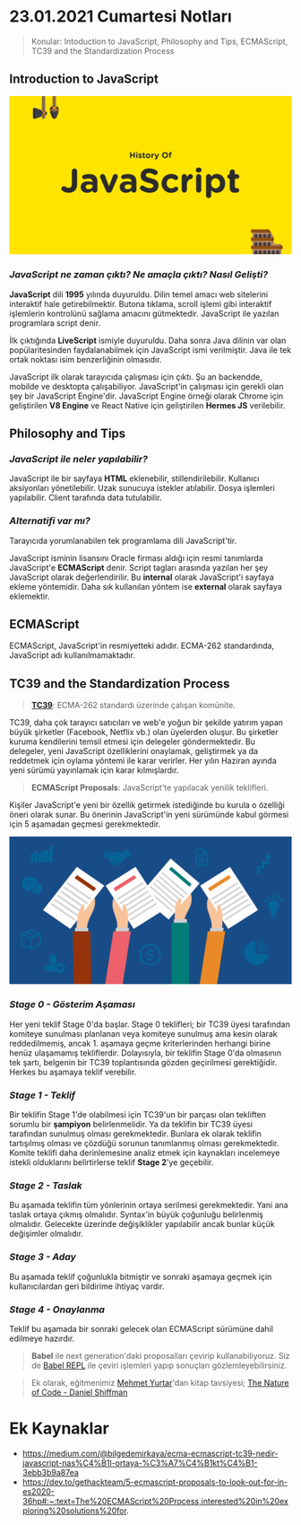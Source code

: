 # 23.01.2021 Cumartesi Notları

> Konular: Intoduction to JavaScript, Philosophy and Tips, ECMAScript, TC39 and the Standardization Process

## Introduction to JavaScript

![JavaScript](/source/week_1.1/img/js.png)

### _JavaScript ne zaman çıktı? Ne amaçla çıktı? Nasıl Gelişti?_

**JavaScript** dili **1995** yılında duyuruldu. Dilin temel amacı web sitelerini interaktif hale getirebilmektir. Butona tıklama, scroll işlemi gibi interaktif işlemlerin kontrolünü sağlama amacını gütmektedir. JavaScript ile yazılan programlara script denir.

İlk çıktığında **LiveScript** ismiyle duyuruldu. Daha sonra Java dilinin var olan popülaritesinden faydalanabilmek için JavaScript ismi verilmiştir. Java ile tek ortak noktası isim benzerliğinin olmasıdır.

JavaScript ilk olarak tarayıcıda çalışması için çıktı. Şu an backendde, mobilde ve desktopta çalışabiliyor. JavaScript'in çalışması için gerekli olan şey bir JavaScript Engine'dir. JavaScript Engine örneği olarak Chrome için geliştirilen **V8 Engine** ve React Native için geliştirilen **Hermes JS** verilebilir.

## Philosophy and Tips

### _JavaScript ile neler yapılabilir?_

JavaScript ile bir sayfaya **HTML** eklenebilir, stillendirilebilir. Kullanıcı aksiyonları yönetilebilir. Uzak sunucuya istekler atılabilir. Dosya işlemleri yapılabilir. Client tarafında data tutulabilir.

### _Alternatifi var mı?_

Tarayıcıda yorumlanabilen tek programlama dili JavaScript'tir.

JavaScript isminin lisansını Oracle firması aldığı için resmi tanımlarda JavaScript'e **ECMAScript** denir. Script tagları arasında yazılan her şey JavaScript olarak değerlendirilir. Bu **internal** olarak JavaScript'i sayfaya ekleme yöntemidir. Daha sık kullanılan yöntem ise **external** olarak sayfaya eklemektir.

## ECMAScript

ECMAScript, JavaScript'in resmiyetteki adıdır. ECMA-262 standardında, JavaScript adı kullanılmamaktadır.

## TC39 and the Standardization Process

> [**TC39**](https://github.com/tc39): ECMA-262 standardı üzerinde çalışan komünite.

TC39, daha çok tarayıcı satıcıları ve web'e yoğun bir şekilde yatırım yapan büyük şirketler (Facebook, Netflix vb.) olan üyelerden oluşur. Bu şirketler kuruma kendilerini temsil etmesi için delegeler göndermektedir. Bu delegeler, yeni JavaScript özelliklerini onaylamak, geliştirmek ya da reddetmek için oylama yöntemi ile karar verirler. Her yılın Haziran ayında yeni sürümü yayınlamak için karar kılmışlardır.

> **ECMAScript Proposals**: JavaScript'te yapılacak yenilik teklifleri.

Kişiler JavaScript'e yeni bir özellik getirmek istediğinde bu kurula o özelliği öneri olarak sunar. Bu önerinin JavaScript'in yeni sürümünde kabul görmesi için 5 aşamadan geçmesi gerekmektedir.

![Proposal](/source/week_1.1/img/proposal.jpg)

### _Stage 0 - Gösterim Aşaması_

Her yeni teklif Stage 0'da başlar. Stage 0 teklifleri; bir TC39 üyesi tarafından komiteye sunulması planlanan veya komiteye sunulmuş ama kesin olarak reddedilmemiş, ancak 1. aşamaya geçme kriterlerinden herhangi birine henüz ulaşamamış tekliflerdir. Dolayısıyla, bir teklifin Stage 0'da olmasının tek şartı, belgenin bir TC39 toplantısında gözden geçirilmesi gerektiğidir. Herkes bu aşamaya teklif verebilir.

### _Stage 1 - Teklif_

Bir teklifin Stage 1'de olabilmesi için TC39'un bir parçası olan tekliften sorumlu bir **şampiyon** belirlenmelidir. Ya da teklifin bir TC39 üyesi tarafından sunulmuş olması gerekmektedir. Bunlara ek olarak teklifin tartışılmış olması ve çözdüğü sorunun tanımlanmış olması gerekmektedir. Komite teklifi daha derinlemesine analiz etmek için kaynakları incelemeye istekli olduklarını belirtirlerse teklif **Stage 2**'ye geçebilir.

### _Stage 2 - Taslak_

Bu aşamada teklifin tüm yönlerinin ortaya serilmesi gerekmektedir. Yani ana taslak ortaya çıkmış olmalıdır. Syntax'in büyük çoğunluğu belirlenmiş olmalıdır. Gelecekte üzerinde değişiklikler yapılabilir ancak bunlar küçük değişimler olmalıdır.

### _Stage 3 - Aday_

Bu aşamada teklif çoğunlukla bitmiştir ve sonraki aşamaya geçmek için kullanıcılardan geri bildirime ihtiyaç vardır.

### _Stage 4 - Onaylanma_

Teklif bu aşamada bir sonraki gelecek olan ECMAScript sürümüne dahil edilmeye hazırdır.

> **Babel** ile next generation'daki proposalları çevirip kullanabiliyoruz. Siz de [Babel REPL](https://bvaughn.github.io/babel-repl/) ile çeviri işlemleri yapıp sonuçları gözlemleyebilirsiniz.

> Ek olarak, eğitmenimiz [Mehmet Yurtar](https://github.com/yurtarmehmet)'dan kitap tavsiyesi; [The Nature of Code - Daniel Shiffman](https://natureofcode.com/)

# Ek Kaynaklar

- https://medium.com/@bilgedemirkaya/ecma-ecmascript-tc39-nedir-javascript-nas%C4%B1l-ortaya-%C3%A7%C4%B1kt%C4%B1-3ebb3b9a87ea
- https://dev.to/gethackteam/5-ecmascript-proposals-to-look-out-for-in-es2020-36hp#:~:text=The%20ECMAScript%20Process,interested%20in%20exploring%20solutions%20for.
